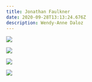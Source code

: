 ```yaml
---
title: Jonathan Faulkner
date: 2020-09-28T13:13:24.676Z
description: Wendy-Anne Daloz
---
```

![](img/img_6437.jpg)

![](img/img_6442.jpg)

![](img/img_6436.jpg)

![](img/img_6444.jpg)